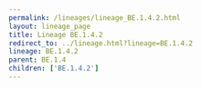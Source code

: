 ```yaml
---
permalink: /lineages/lineage_BE.1.4.2.html
layout: lineage_page
title: Lineage BE.1.4.2
redirect_to: ../lineage.html?lineage=BE.1.4.2
lineage: BE.1.4.2
parent: BE.1.4
children: ['BE.1.4.2']
---
```

